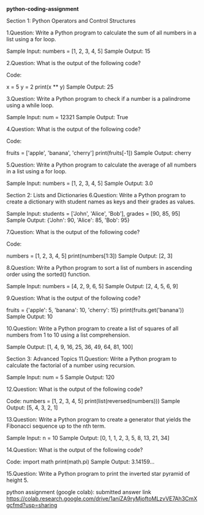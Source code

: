 **python-coding-assignment**

Section 1: Python Operators and Control Structures

1.Question: Write a Python program to calculate the sum of all numbers in a list using a for loop.

Sample Input: numbers = [1, 2, 3, 4, 5] Sample Output: 15

2.Question: What is the output of the following code?

Code:

x = 5 y = 2 print(x ** y) Sample Output: 25

3.Question: Write a Python program to check if a number is a palindrome using a while loop.

Sample Input: num = 12321 Sample Output: True

4.Question: What is the output of the following code?

Code:

fruits = ['apple', 'banana', 'cherry'] print(fruits[-1]) Sample Output: cherry

5.Question: Write a Python program to calculate the average of all numbers in a list using a for loop.

Sample Input: numbers = [1, 2, 3, 4, 5] Sample Output: 3.0

Section 2: Lists and Dictionaries 6.Question: Write a Python program to create a dictionary with student names as keys and their grades as values.

Sample Input: students = ['John', 'Alice', 'Bob'], grades = [90, 85, 95] Sample Output: {'John': 90, 'Alice': 85, 'Bob': 95}

7.Question: What is the output of the following code?

Code:

numbers = [1, 2, 3, 4, 5] print(numbers[1:3]) Sample Output: [2, 3]

8.Question: Write a Python program to sort a list of numbers in ascending order using the sorted() function.

Sample Input: numbers = [4, 2, 9, 6, 5] Sample Output: [2, 4, 5, 6, 9]

9.Question: What is the output of the following code?

fruits = {'apple': 5, 'banana': 10, 'cherry': 15} print(fruits.get('banana')) Sample Output: 10

10.Question: Write a Python program to create a list of squares of all numbers from 1 to 10 using a list comprehension.

Sample Output: [1, 4, 9, 16, 25, 36, 49, 64, 81, 100]

Section 3: Advanced Topics 11.Question: Write a Python program to calculate the factorial of a number using recursion.

Sample Input: num = 5 Sample Output: 120

12.Question: What is the output of the following code?

Code: numbers = [1, 2, 3, 4, 5] print(list(reversed(numbers))) Sample Output: [5, 4, 3, 2, 1]

13.Question: Write a Python program to create a generator that yields the Fibonacci sequence up to the nth term.

Sample Input: n = 10 Sample Output: [0, 1, 1, 2, 3, 5, 8, 13, 21, 34]

14.Question: What is the output of the following code?

Code: import math print(math.pi) Sample Output: 3.14159...

15.Question: Write a Python program to print the inverted star pyramid of height 5.

python assignment (google colab): submitted answer link
https://colab.research.google.com/drive/1aniZA9ryMjoftoMLzvVE7Ah3CmXgcfmd?usp=sharing

